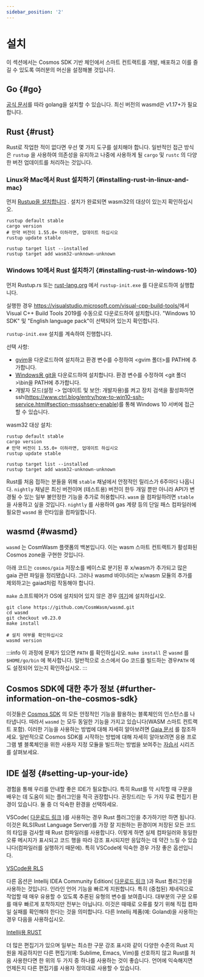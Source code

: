 ```yaml
---
sidebar_position: '2'
---
```


# 설치

이 섹션에서는 Cosmos SDK 기반 체인에서 스마트 컨트랙트를 개발, 배포하고 이를 즐길 수 있도록 여러분의 머신을 설정해볼 것입니다.

## Go {#go}

[공식 문서](https://github.com/golang/go/wiki#working-with-go)를 따라 golang을 설치할 수 있습니다. 최신 버전의 wasmd은 v1.17+가 필요합니다.

## Rust {#rust}

Rust로 작업한 적이 없다면 우선 몇 가지 도구를 설치해야 합니다. 일반적인 접근 방식은 `rustup` 을 사용하여 의존성을 유지하고 나중에 사용하게 될 `cargo` 및 `rustc` 의 다양한 버전 업데이트를 처리하는 것입니다.

### Linux와 Mac에서 Rust 설치하기 {#installing-rust-in-linux-and-mac}

먼저 [Rustup을 설치합니다](https://rustup.rs/) . 설치가 완료되면 wasm32의 대상이 있는지 확인하십시오.

```shell
rustup default stable
cargo version
# 만약 버전이 1.55.0+ 이하라면, 업데이트 하십시오
rustup update stable

rustup target list --installed
rustup target add wasm32-unknown-unknown
```

### Windows 10에서 Rust 설치하기 {#installing-rust-in-windows-10}

먼저 <a>Rustup.rs</a> 또는 [rust-lang.org](https://rustup.rs/) 에서 <code>rustup-init.exe</code> 를 다운로드하여 실행합니다.

실행한 경우 <a class="_active_edit_href" href="https://visualstudio.microsoft.com/visual-cpp-build-tools/">https://visualstudio.microsoft.com/visual-cpp-build-tools/</a>에서 Visual C++ Build Tools 2019를 수동으로 다운로드하여 설치합니다. "Windows 10 SDK" 및 "English language pack"이 선택되어 있는지 확인합니다.

`rustup-init.exe` 설치를 계속하여 진행합니다.

선택 사항:

- [gvim](https://www.vim.org/download.php#pc)을 다운로드하여 설치하고 환경 변수를 수정하여 &lt;gvim 폴더&gt;를 PATH에 추가합니다.
- [Windows용 git을](https://git-scm.com/download/win) 다운로드하여 설치합니다. 환경 변수를 수정하여 &lt;git 폴더&gt;\bin을 PATH에 추가합니다.
- 개발자 모드(설정 -&gt; 업데이트 및 보안: 개발자용)를 켜고 장치 검색을 활성화하면 ssh(<a class="_active_edit_href" href="https://www.ctrl.blog/entry/how-to-win10-ssh-service.html#section-mssshserv-enable">https://www.ctrl.blog/entry/how-to-win10-ssh-service.html#section-mssshserv-enable</a>)를 통해 Windows 10 서버에 접근할 수 있습니다.

wasm32 대상 설치:

```shell
rustup default stable
cargo version
# 만약 버전이 1.55.0+ 이하라면, 업데이트 하십시오
rustup update stable

rustup target list --installed
rustup target add wasm32-unknown-unknown
```

Rust를 처음 접하는 분들을 위해 `stable` 채널에서 안정적인 릴리스가 6주마다  나옵니다. `nightly` 채널은 최신 버전이며 (테스트용) 버전이 한두 개일 뿐만 아니라 API가 변경될 수 있는 일부 불안정한 기능을 추가로 허용합니다. `wasm` 을 컴파일하려면 `stable` 을 사용하고 싶을 것입니다. `nightly` 를 사용하여 gas 계량 등의 단일 패스 컴파일러에 필요한 `wasmd` 용 런타임을 컴파일합니다.

## wasmd {#wasmd}

`wasmd` 는 CosmWasm 플랫폼의 백본입니다. 이는 wasm 스마트 컨트랙트가 활성화된 Cosmos zone을 구현한 것입니다.

아래 코드는 `cosmos/gaia` 저장소를 베이스로 분기된 후 x/wasm가 추가되고 많은 gaia 관련 파일을 정리됐습니다. 그러나 wasmd 바이너리는 x/wasm 모듈의 추가를 제외하고는 gaiad처럼 작동해야 합니다.

`make` 소프트웨어가 OS에 설치되어 있지 않은 경우 [여기](https://stackoverflow.com/questions/32127524/how-to-install-and-use-make-in-windows)에 설치하십시오.

```shell
git clone https://github.com/CosmWasm/wasmd.git
cd wasmd
git checkout v0.23.0
make install

# 설치 여부를 확인하십시오
wasmd version
```

:::info 이 과정에 문제가 있으면 `PATH` 를 확인하십시오. `make install` 은 `wasmd` 를 `$HOME/go/bin` 에 복사합니다. 일반적으로 소스에서 Go 코드를 빌드하는 경우`PATH` 에도 설정되어 있는지 확인하십시오. :::

## Cosmos SDK에 대한 추가 정보 {#further-information-on-the-cosmos-sdk}

이것들은 [Cosmos SDK](https://github.com/cosmos/cosmos-sdk) 의 모든 안정적인 기능을 활용하는 블록체인의 인스턴스를 나타냅니다. 따라서 `wasmd` 는 모두 동일한 기능을 가지고 있습니다(WASM 스마트 컨트랙트 포함). 이러한 기능을 사용하는 방법에 대해 자세히 알아보려면 [Gaia 문서](https://github.com/cosmos/gaia/tree/main/docs/hub-tutorials) 를 참조하세요. 일반적으로 Cosmos SDK를 시작하는 방법에 대해 자세히 알아보려면 응용 프로그램 별 블록체인을 위한 사용자 지정 모듈을 빌드하는 방법을 보여주는 [자습서](https://tutorials.cosmos.network/) 시리즈를 살펴보세요.

## IDE 설정 {#setting-up-your-ide}

경험을 통해 우리를 안내할 좋은 IDE가 필요합니다. 특히 Rust를 막 시작할 때 구문을 배우는 데 도움이 되는 플러그인을 적극 권장합니다. 권장드리는 두 가지 무료 편집기 환경이 있습니다.  둘 중 더 익숙한 환경을 선택하세요.

VSCode( [다운로드 링크](https://code.visualstudio.com/download) )를 사용하는 경우 Rust 플러그인을 추가하기만 하면 됩니다. 이것은 RLS(Rust Language Server)를 가장 잘 지원하는 환경이며 저장된 모든 코드의 타입을 검사할 때 Rust 컴파일러를 사용합니다. 이렇게 하면 실제 컴파일러와 동일한 오류 메시지가 표시되고 코드 행을 따라 강조 표시되지만 응답하는 데 약간 느릴 수 있습니다(컴파일러를 실행하기 때문에). 특히 VSCode에 익숙한 경우 가장 좋은 옵션입니다.

[VSCode용 RLS](https://marketplace.visualstudio.com/items?itemName=rust-lang.rust)

다른 옵션은 Intellij IDEA Community Edition( [다운로드 링크](https://www.jetbrains.com/idea/download/) )과 Rust 플러그인을 사용하는 것입니다. 인라인 언어 기능을 빠르게 지원합니다. 특히 (중첩된) 제네릭으로 작업할 때 매우 유용할 수 있도록 추론된 유형의 변수를 보여줍니다. 대부분의 구문 오류를 매우 빠르게 포착하지만 전부는 아닙니다. 이것은 때때로 오류를 찾기 위해 직접 컴파일 실패를 확인해야 한다는 것을 의미합니다. 다른 Intellij 제품(예: Goland)을 사용하는 경우 다음을 사용하십시오.

[Intellij용 RUST](https://intellij-rust.github.io/)

더 많은 편집기가 있으며 일부는 최소한 구문 강조 표시와 같이 다양한 수준의 Rust 지원을 제공하지만 다른 편집기(예: Sublime, Emacs, Vim)를 선호하지 않고 Rust를 처음 사용한다면 한 위의 두 가지 중 하나를 사용하는 것이 좋습니다. 언어에 익숙해지면 언제든지 다른 편집기를 사용자 정의대로 사용할 수 있습니다.
